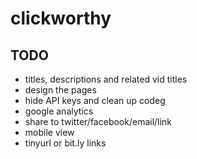 # clickworthy

## TODO
* titles, descriptions and related vid titles
* design the pages
* hide API keys and clean up codeg
* google analytics
* share to twitter/facebook/email/link
* mobile view
* tinyurl or bit.ly links
